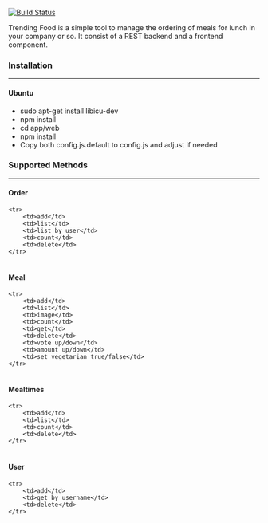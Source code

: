 [![Build Status](https://travis-ci.org/ICANS/trending-food.png?branch=master)](https://travis-ci.org/ICANS/trending-food)

Trending Food is a simple tool to manage the ordering of meals for lunch in your company or so.
It consist of a REST backend and a frontend component.

### Installation
______________

#### Ubuntu
- sudo apt-get install libicu-dev
- npm install
- cd app/web
- npm install
- Copy both config.js.default to config.js and adjust if needed

### Supported Methods
______________

#### Order
<table>

	<tr>
		<td>add</td>
		<td>list</td>
		<td>list by user</td>
		<td>count</td>
		<td>delete</td>
	</tr>

</table>

#### Meal

<table>

	<tr>
		<td>add</td>
		<td>list</td>
		<td>image</td>
		<td>count</td>
		<td>get</td>
		<td>delete</td>
		<td>vote up/down</td>
        <td>amount up/down</td>
        <td>set vegetarian true/false</td>
	</tr>

</table>

#### Mealtimes

<table>

	<tr>
		<td>add</td>
		<td>list</td>
		<td>count</td>
		<td>delete</td>
	</tr>

</table>

#### User

<table>

	<tr>
		<td>add</td>
		<td>get by username</td>
		<td>delete</td>
	</tr>

</table>
